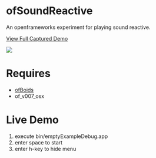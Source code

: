 ofSoundReactive
================

An openframeworks experiment for playing sound reactive.

[View Full Captured Demo](https://vimeo.com/41078447)

<img src="https://github.com/after12am/ofSoundReactive/blob/master/capture.gif" />

Requires
========

* [ofBoids](https://github.com/after12am/ofxBoids)
* of_v007_osx


Live Demo
=========

1. execute bin/emptyExampleDebug.app
2. enter space to start
3. enter h-key to hide menu

